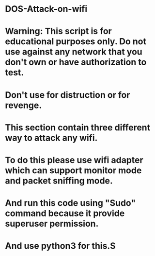 # DOS-Attack-on-wifi
# Warning: This script is for educational purposes only.  Do not use against any network that you don't own or have authorization to test.
# Don't use for distruction or for revenge.
# This section contain three different way to attack any wifi.
# To do this please use wifi adapter which can support monitor mode and packet sniffing mode.
# And run this code using "Sudo" command because it provide superuser permission.
# And use python3 for this.S
